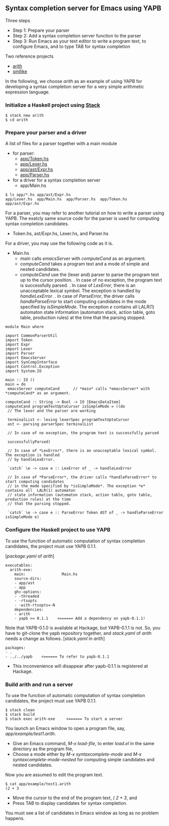 ## Syntax completion server for Emacs using YAPB
Three steps
- Step 1: Prepare your parser
- Step 2: Add a syntax completion server function to the parser
- Step 3: Run Emacs as your text editor to write a program text, to configure Emacs, and to type TAB for syntax completion

Two reference projects
 - [arith](https://github.com/kwanghoon/arith)
 - [smllike](https://github.com/kwanghoon/smllike)

In the following, we choose *arith* as an example of using YAPB for developing a syntax completion server for a very simple arithmetic expression language.

### Initialize a Haskell project using [Stack](https://docs.haskellstack.org/en/stable/README/)
~~~
$ stack new arith
$ cd arith
~~~

### Prepare your parser and a driver

A list of files for a parser together with a main module 
- for parser:
   * [app/Token.hs](https://github.com/kwanghoon/arith/blob/master/app/Token.hs)
   * [app/Lexer.hs](https://github.com/kwanghoon/arith/blob/master/app/Lexer.hs)
   * [app/ast/Expr.hs](https://github.com/kwanghoon/arith/blob/master/app/ast/Expr.hs)
   * [app/Parser.hs](https://github.com/kwanghoon/arith/blob/master/app/Parser.hs)
- for a driver for a syntax completion server
   * app/Main.hs 

~~~
$ ls app/*.hs app/ast/Expr.hs
app/Lexer.hs  app/Main.hs  app/Parser.hs  app/Token.hs  app/ast/Expr.hs
~~~

For a parser, you may refer to another tutorial on how to write a parser using YAPB. The exatcly same source code for the parser is used for computing syntax completion candidates. 
- Token.hs, ast/Expr.hs, Lexer.hs, and Parser.hs

For a driver, you may use the following code as it is. 
 - Main.hs
    * *main* calls *emacsServer* with *computeCand* as an argument.
    * *computeCand* takes a program text and a mode of simple and nested candidates.
    * *computeCand* use the (lexer and) parser to parse the program text up to the cursor position. 
        . In case of no exception, the program text is successfully parsed.
        . In case of *LexError*, there is an unacceptable lexical symbol. The exception is handled by *handleLexError*.
        . In case of *ParseError*, the driver calls *handleParseError* to start computing candidates in the mode specified by *isSimpleMode*. The exception *e* contains all  LALR(1) automaton state information (automaton stack, action table, goto table, production rules) at the time that the parsing stopped. 
~~~
module Main where

import CommonParserUtil
import Token
import Expr
import Lexer
import Parser
import EmacsServer
import SynCompInterface
import Control.Exception
import System.IO

main :: IO ()
main = do
 emacsServer computeCand      // *main* calls *emacsServer* with *computeCand* as an argument.

computeCand :: String -> Bool -> IO [EmacsDataItem]
computeCand programTextUptoCursor isSimpleMode = ((do
 // The lexer and the parser are working
 
 terminalList <- lexing lexerSpec programTextUptoCursor   
 ast <- parsing parserSpec terminalList                   
 
 // In case of no exception, the program text is successfully parsed
 
 successfullyParsed)                                      
 
 // In case of *LexError*, there is an unacceptable lexical symbol. The exception is handled 
 // by handleLexError.
 
 `catch` \e -> case e :: LexError of _ -> handleLexError  
 
 // In case of *ParseError*, the driver calls *handleParseError* to start computing candidates 
 // in the mode specified by *isSimpleMode*. The exception *e* contains all  LALR(1) automaton 
 // state information (automaton stack, action table, goto table, production rules) at the time 
 // that the parsing stopped. 
 
 `catch` \e -> case e :: ParseError Token AST of _ -> handleParseError isSimpleMode e)
~~~

### Configure the Haskell project to use YAPB
To use the function of automatic computation of syntax completion candidates, the project must use YAPB 0.1.1. 

[*package.yaml* of *arith*]  
~~~
executables:
  arith-exe:
    main:                Main.hs
    source-dirs:
    - app/ast
    - app
    ghc-options:
    - -threaded
    - -rtsopts
    - -with-rtsopts=-N
    dependencies:
    - arith
    - yapb >= 0.1.1    <====== Add a dependency on yapb-0.1.1!

~~~

Note that YAPB-0.1.0 is available at Hackage, but YAPB-0.1.1 is not. So, you have to git-clone the yapb repository together, and *stack.yaml* of *arith* needs a change as follows.
[*stack.yaml* in *arith*]
~~~
packages:
- .
- ../../yapb    <====== To refer to yapb-0.1.1 
~~~
 - This inconvenience will disappear after yapb-0.1.1 is registered at Hackage. 


### Build arith and run a server
To use the function of automatic computation of syntax completion candidates, the project must use YAPB 0.1.1. 

~~~
$ stack clean
$ stack build
$ stack exec arith-exe     <====== To start a server
~~~

You launch an Emacs window to open a program file, say, *app/example/test1.arith*. 
- Give an Emacs command, *M-x load-file*, to enter *load.el* in the same directory as the program file,
- Choose a mode either by *M-x syntaxcomplete-mode* and *M-x syntaxcomplete-mode-nested* for computing simple candidates and nested candidates.   

Now you are assumed to edit the program text.  
~~~
$ cat app/example/test1.arith 
(2 + 3
~~~
- Move the cursor  to the end of the program text, *( 2 + 3*, and
- Press TAB to display candidates for syntax completion.

You must see a list of candidates in Emacs window as long as no problem happens. 

